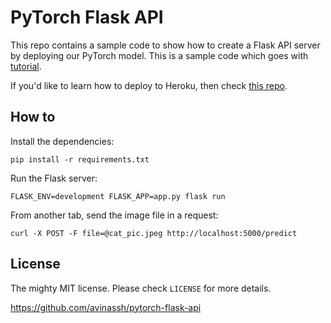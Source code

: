 # PyTorch Flask API

This repo contains a sample code to show how to create a Flask API server by deploying our PyTorch model. This is a sample code which goes with [tutorial](https://pytorch.org/tutorials/intermediate/flask_rest_api_tutorial.html).

If you'd like to learn how to deploy to Heroku, then check [this repo](https://github.com/avinassh/pytorch-flask-api-heroku).


## How to 

Install the dependencies:

    pip install -r requirements.txt


Run the Flask server:

    FLASK_ENV=development FLASK_APP=app.py flask run


From another tab, send the image file in a request:

    curl -X POST -F file=@cat_pic.jpeg http://localhost:5000/predict


## License

The mighty MIT license. Please check `LICENSE` for more details.

https://github.com/avinassh/pytorch-flask-api
